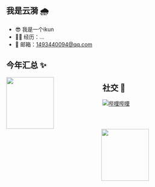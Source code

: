 
## 我是云漪 🌧️
- 😎 我是一个ikun
- 👨‍💻 经历：...
- 📩 邮箱：1493440094@qq.com
  <!-- - 🏡 作品：<a href="https://qimuu.icu" target="_blank">聚交园</a> -->

<!-- - 📝 个人博客：<a href="https://www.cnblogs.com/qimu666" target="_blank">柒木木木</a> -->

## 今年汇总 ✨
<img align="left" width="50%" height="137px" src="https://github-readme-stats-ten-gilt.vercel.app/api?username=cloud-ripple&hide_title=true&hide_border=true&show_icons=true&include_all_commits=true&line_height=21&bg_color=0,EC6C6C,FFD479,FFFC79,73FA79&theme=graywhite&locale=cn&range=all_time" /><img align="right" width="50%" height="137px" src="https://github-readme-stats.vercel.app/api/top-langs/?username=cloud-ripple&hide_title=true&hide_border=true&layout=compact&bg_color=0,73FA79,73FDFF,D783FF&theme=graywhite&locale=cn&range=all_time"/>

## 社交 🤝
[![哔哩哔哩](https://img.shields.io/badge/b%20%E7%AB%99-white%3F?logo=bilibili&logoColor=pink)](https://space.bilibili.com/430185073)


<!-- 
## 年度汇总 ✨
<img align="left" height="137px" src="https://github-readme-stats-ten-gilt.vercel.app/api?username=cloud-ripple&hide_title=true&hide_border=true&show_icons=true&include_all_commits=true&line_height=21&bg_color=0,EC6C6C,FFD479,FFFC79,73FA79&theme=graywhite&locale=cn" />
<img align="right" height="137px" src="https://github-readme-stats.vercel.app/api/top-langs/?username=cloud-ripple&hide_title=true&hide_border=true&layout=compact&bg_color=0,73FA79,73FDFF,D783FF&theme=graywhite&locale=cn" />

  ![cloud-ripple's GitHub stats](https://github-readme-stats.vercel.app/api?username=cloud-ripple&show_icons=true&theme=tokyonight)
  [![Top Langs](https://github-readme-stats.vercel.app/api/top-langs/?username=cloud-ripple&layout=donut-vertical)](https://github.com/anuraghazra/github-readme-stats)
-->

<!-- 
[![lilianlee.me](https://img.shields.io/badge/lilianlee.me-orange)](https://lilianlee.me/)
[![GitHub](https://img.shields.io/badge/GitHub-grey?logo=github)](https://github.com/lilin90)
[![LinkedIn](https://img.shields.io/badge/LinkedIn-blue?logo=linkedin)](https://www.linkedin.com/in/lilian-lee-54305777/)
[![Twitter](https://img.shields.io/badge/Twitter-white?logo=twitter)](https://twitter.com/lilianlee90/)
[![Instagram](https://img.shields.io/badge/Instagram-white?logo=instagram)](https://www.instagram.com/lilianlee.me/)
[![Pixabay](https://img.shields.io/badge/Pixabay-white?logo=pixabay)](https://pixabay.com/zh/users/lilian90-1322641/)

[![知乎](https://img.shields.io/badge/知乎-white?logo=zhihu)](https://www.zhihu.com/people/liliansd)
[![微信公众号](https://img.shields.io/badge/微信公众号-white?logo=wechat)](https://res.cloudinary.com/lilian-photos/image/upload/v1585391408/cover/wechat-qrcode-scan-to-follow.jpg)
-->



